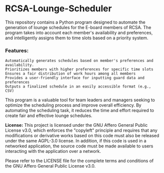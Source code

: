 # RCSA-Lounge-Scheduler
This repository contains a Python program designed to automate the generation of lounge schedules for the E-board members of RCSA. The program takes into account each member's availability and preferences, and intelligently assigns them to time slots based on a priority system.

### Features:

    Automatically generates schedules based on member's preferences and availability.
    Prioritizes members with higher preferences for specific time slots
    Ensures a fair distribution of work hours among all members
    Provides a user-friendly interface for inputting guard data and preferences
    Outputs a finalized schedule in an easily accessible format (e.g., CSV)

This program is a valuable tool for team leaders and managers seeking to optimize the scheduling process and improve overall efficiency. By automating the scheduling task, it reduces the time and effort required to create fair and effective lounge schedules.

**License:** This project is licensed under the GNU Affero General Public License v3.0, which enforces the "copyleft" principle and requires that any modifications or derivative works based on this code must also be released under the same AGPL-3.0 license. In addition, if this code is used in a networked application, the source code must be made available to users interacting with the application over a network. 

Please refer to the LICENSE file for the complete terms and conditions of the GNU Affero General Public License v3.0.
